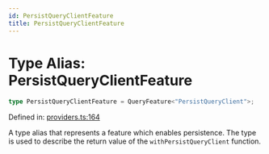 ```yaml
---
id: PersistQueryClientFeature
title: PersistQueryClientFeature
---
```


<!-- DO NOT EDIT: this page is autogenerated from the type comments -->

# Type Alias: PersistQueryClientFeature

```ts
type PersistQueryClientFeature = QueryFeature<"PersistQueryClient">;
```

Defined in: [providers.ts:164](https://github.com/TanStack/query/blob/main/packages/angular-query-experimental/src/providers.ts#L164)

A type alias that represents a feature which enables persistence.
The type is used to describe the return value of the `withPersistQueryClient` function.
